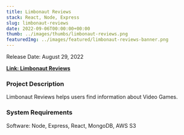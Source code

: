 ```yaml
---
title: Limbonaut Reviews
stack: React, Node, Express
slug: limbonaut-reviews
date: 2022-09-06T00:00:00+00:00
thumb: ../images/thumbs/limbonaut-reviews.png
featuredImg: ../images/featured/limbonaut-reviews-banner.png
---
```


Release Date: August 29, 2022

[**Link: Limbonaut Reviews**](https://limbonaut-reviews.herokuapp.com/)

### Project Description

Limbonaut Reviews helps users find information about Video Games.

### System Requirements

Software: Node, Express, React, MongoDB, AWS S3
